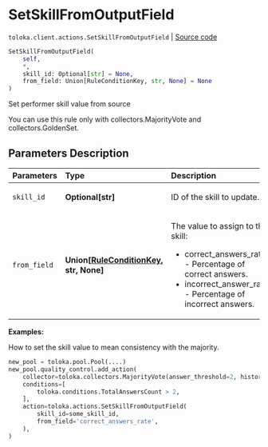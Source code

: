 # SetSkillFromOutputField
`toloka.client.actions.SetSkillFromOutputField` | [Source code](https://github.com/Toloka/toloka-kit/blob/v0.1.25/src/client/actions.py#L98)

```python
SetSkillFromOutputField(
    self,
    *,
    skill_id: Optional[str] = None,
    from_field: Union[RuleConditionKey, str, None] = None
)
```

Set performer skill value from source


You can use this rule only with collectors.MajorityVote and collectors.GoldenSet.

## Parameters Description

| Parameters | Type | Description |
| :----------| :----| :-----------|
`skill_id`|**Optional\[str\]**|<p>ID of the skill to update.</p>
`from_field`|**Union\[[RuleConditionKey](toloka.client.conditions.RuleConditionKey.md), str, None\]**|<p>The value to assign to the skill:<ul><li>correct_answers_rate - Percentage of correct answers.</li><li>incorrect_answer_rate - Percentage of incorrect answers.</li></ul></p>

**Examples:**

How to set the skill value to mean consistency with the majority.

```python
new_pool = toloka.pool.Pool(....)
new_pool.quality_control.add_action(
    collector=toloka.collectors.MajorityVote(answer_threshold=2, history_size=10),
    conditions=[
        toloka.conditions.TotalAnswersCount > 2,
    ],
    action=toloka.actions.SetSkillFromOutputField(
        skill_id=some_skill_id,
        from_field='correct_answers_rate',
    ),
)
```
